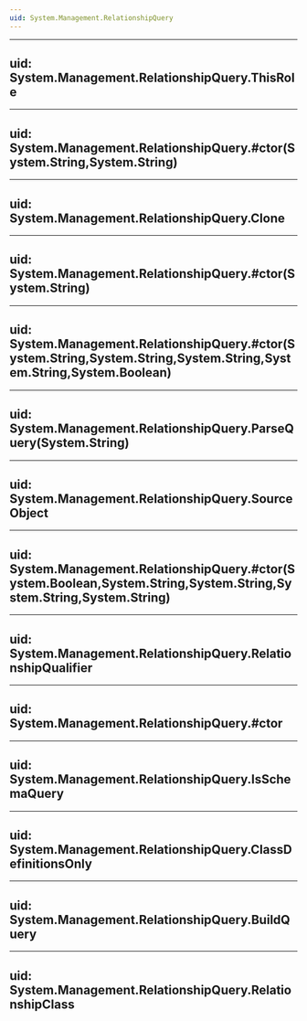 ```yaml
---
uid: System.Management.RelationshipQuery
---
```


---
uid: System.Management.RelationshipQuery.ThisRole
---

---
uid: System.Management.RelationshipQuery.#ctor(System.String,System.String)
---

---
uid: System.Management.RelationshipQuery.Clone
---

---
uid: System.Management.RelationshipQuery.#ctor(System.String)
---

---
uid: System.Management.RelationshipQuery.#ctor(System.String,System.String,System.String,System.String,System.Boolean)
---

---
uid: System.Management.RelationshipQuery.ParseQuery(System.String)
---

---
uid: System.Management.RelationshipQuery.SourceObject
---

---
uid: System.Management.RelationshipQuery.#ctor(System.Boolean,System.String,System.String,System.String,System.String)
---

---
uid: System.Management.RelationshipQuery.RelationshipQualifier
---

---
uid: System.Management.RelationshipQuery.#ctor
---

---
uid: System.Management.RelationshipQuery.IsSchemaQuery
---

---
uid: System.Management.RelationshipQuery.ClassDefinitionsOnly
---

---
uid: System.Management.RelationshipQuery.BuildQuery
---

---
uid: System.Management.RelationshipQuery.RelationshipClass
---
